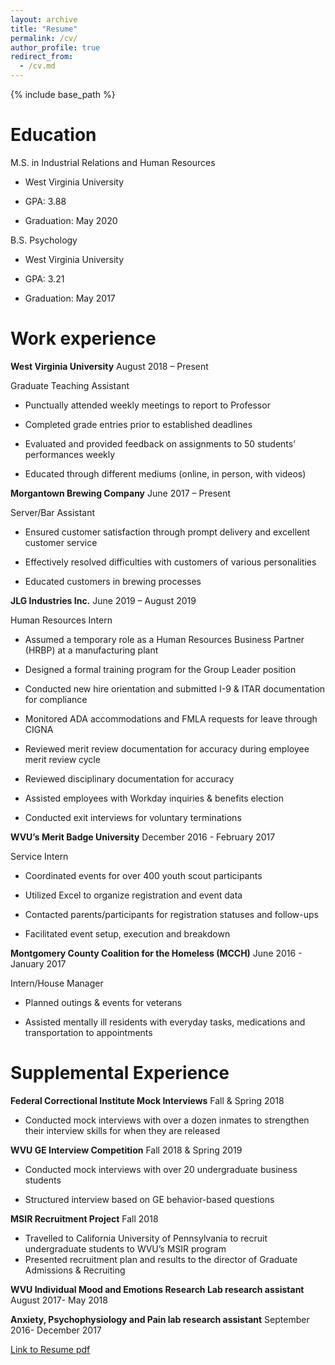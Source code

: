 ```yaml
---
layout: archive
title: "Resume"
permalink: /cv/
author_profile: true
redirect_from:
  - /cv.md
---
```


{% include base_path %}

Education
======

M.S. in Industrial Relations and Human Resources

* West Virginia University

* GPA: 3.88			                                          

* Graduation: May 2020


B.S. Psychology

* West Virginia University

* GPA: 3.21 							  

* Graduation: May 2017


Work experience
======
**West Virginia University** August 2018 – Present

Graduate Teaching Assistant 	         


*	Punctually attended weekly meetings to report to Professor

*	Completed grade entries prior to established deadlines

*	Evaluated and provided feedback on assignments to 50 students’ performances weekly

*	Educated through different mediums (online, in person, with videos)


**Morgantown Brewing Company** June 2017 – Present

Server/Bar Assistant  		 


*	Ensured customer satisfaction through prompt delivery and excellent customer service 

*	Effectively resolved difficulties with customers of various personalities 

*	Educated customers in brewing processes


**JLG Industries Inc.** June 2019 – August 2019

Human Resources Intern 		                  


*	Assumed a temporary role as a Human Resources Business Partner (HRBP) at a manufacturing plant

*	Designed a formal training program for the Group Leader position

*	Conducted new hire orientation and submitted I-9 & ITAR documentation for compliance

*	Monitored ADA accommodations and FMLA requests for leave through CIGNA

*	Reviewed merit review documentation for accuracy during employee merit review cycle

*	Reviewed disciplinary documentation for accuracy

*	Assisted employees with Workday inquiries & benefits election

*	Conducted exit interviews for voluntary terminations


**WVU’s Merit Badge University** December 2016 - February 2017

Service Intern 	      	      


*	Coordinated events for over 400 youth scout participants

*	Utilized Excel to organize registration and event data

*	Contacted parents/participants for registration statuses and follow-ups

*	Facilitated event setup, execution and breakdown 


**Montgomery County Coalition for the Homeless (MCCH)** June 2016 - January 2017

Intern/House Manager


*	Planned outings & events for veterans

*	Assisted mentally ill residents with everyday tasks, medications and transportation to appointments

  
Supplemental Experience
======
**Federal Correctional Institute Mock Interviews** Fall & Spring 2018						     

*	Conducted mock interviews with over a dozen inmates to strengthen their interview skills for when they are released 


**WVU GE Interview Competition** Fall 2018 & Spring 2019

*	Conducted mock interviews with over 20 undergraduate business students 

*	Structured interview based on GE behavior-based questions


**MSIR Recruitment Project** Fall 2018

*	Travelled to California University of Pennsylvania to recruit undergraduate students to WVU’s MSIR program
*	Presented recruitment plan and results to the director of Graduate Admissions & Recruiting


**WVU Individual Mood and Emotions Research Lab research assistant** August 2017- May 2018


**Anxiety, Psychophysiology and Pain lab research assistant** September 2016- December 2017

[Link to Resume pdf](www.resume.com)
